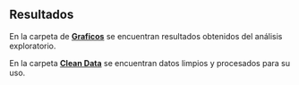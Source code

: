 ## Resultados

En la carpeta de [**Graficos**](results/Graficos) se encuentran resultados obtenidos del análisis exploratorio.

En la carpeta [**Clean Data**](results/Clean_Data) se encuentran datos limpios y procesados para su uso.